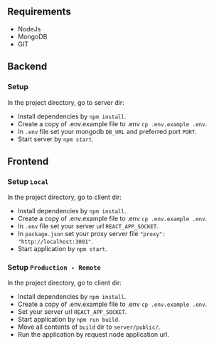 ## Requirements
* NodeJs
* MongoDB
* GIT

## Backend

### Setup
In the project directory, go to server dir:
* Install dependencies by `npm install`.
* Create a copy of .env.example file to .env `cp .env.example .env`.
* In `.env` file set your mongodb `DB_URL` and preferred port `PORT`.
* Start server by `npm start`.

## Frontend 

### Setup `Local`
In the project directory, go to client dir:
* Install dependencies by `npm install`.
* Create a copy of .env.example file to .env `cp .env.example .env`.
* In `.env` file set your server url `REACT_APP_SOCKET`.
* In `package.json` set your proxy server file `"proxy": "http://localhost:3001"`.
* Start application by `npm start`.

### Setup `Production - Remote`
In the project directory, go to client dir:
* Install dependencies by `npm install`.
* Create a copy of .env.example file to .env `cp .env.example .env`.
* Set your server url `REACT_APP_SOCKET`.
* Start application by `npm run build`.
* Move all contents of `build` dir to `server/public/`.
* Run the application by request node application url.
